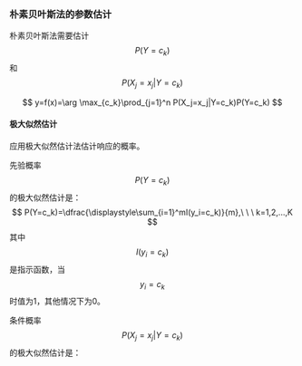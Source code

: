 ### 朴素贝叶斯法的参数估计

朴素贝叶斯法需要估计$$P(Y=c_k)$$和$$P(X_j=x_j|Y=c_k)$$


$$
y=f(x)=\arg \max_{c_k}\prod_{j=1}^n P(X_j=x_j|Y=c_k)P(Y=c_k)
$$


#### 极大似然估计

应用极大似然估计法估计响应的概率。

先验概率$$P(Y=c_k)$$的极大似然估计是：
$$
P(Y=c_k)=\dfrac{\displaystyle\sum_{i=1}^mI(y_i=c_k)}{m},\ \ \  k=1,2,...,K
$$
其中$$I(y_i=c_k)$$是指示函数，当$$y_i=c_k$$时值为1，其他情况下为0。

条件概率$$P(X_j=x_j|Y=c_k)$$的极大似然估计是：



